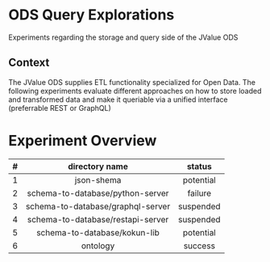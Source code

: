 # ODS Query Explorations
Experiments regarding the storage and query side of the JValue ODS

## Context
The JValue ODS supplies ETL functionality specialized for Open Data. The following experiments evaluate different approaches on how to store loaded and transformed data and make it queriable via a unified interface (preferrable REST or GraphQL)

# Experiment Overview

| # 	|           directory name          	|   status  	|
|:-:	|:---------------------------------:	|:---------:	|
| 1 	|             json-shema            	| potential 	|
| 2 	|  schema-to-database/python-server 	|  failure  	|
| 3 	| schema-to-database/graphql-server 	| suspended 	|
| 4 	| schema-to-database/restapi-server 	| suspended 	|
| 5 	|    schema-to-database/kokun-lib   	| potential 	|
| 6 	|              ontology             	|  success  	|